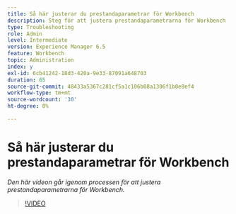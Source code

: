 ```yaml
---
title: Så här justerar du prestandaparametrar för Workbench
description: Steg för att justera prestandaparametrarna för Workbench
type: Troubleshooting
role: Admin
level: Intermediate
version: Experience Manager 6.5
feature: Workbench
topic: Administration
index: y
exl-id: 6cb41242-18d3-420a-9e33-87091a648703
duration: 65
source-git-commit: 48433a5367c281cf5a1c106b08a1306f1b0e8ef4
workflow-type: tm+mt
source-wordcount: '30'
ht-degree: 0%

---
```


# Så här justerar du prestandaparametrar för Workbench

*Den här videon går igenom processen för att justera prestandaparametrarna för Workbench.*

>[!VIDEO](https://video.tv.adobe.com/v/335511?quality=12&learn=on)
